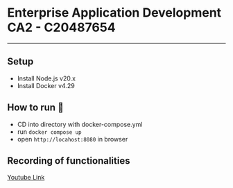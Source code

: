 # Enterprise Application Development CA2 - C20487654
---

## Setup
- Install Node.js v20.x
- Install Docker v4.29

## How to run :rocket:
- CD into directory with docker-compose.yml
- run ```docker compose up```
- open ```http://locahost:8080``` in browser

## Recording of functionalities
[Youtube Link](https://youtu.be/rM6W9ox-CvM)